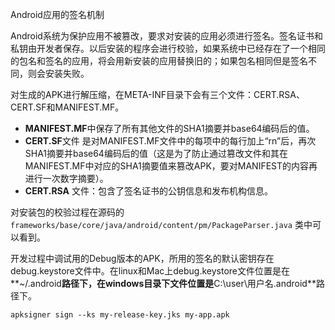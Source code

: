 Android应用的签名机制

Android系统为保护应用不被篡改，要求对安装的应用必须进行签名。签名证书和私钥由开发者保存。以后安装的程序会进行校验，如果系统中已经存在了一个相同的包名和签名的应用，将会用新安装的应用替换旧的；如果包名相同但是签名不同，则会安装失败。



对生成的APK进行解压缩，在META-INF目录下会有三个文件：CERT.RSA、CERT.SF和MANIFEST.MF。

- **MANIFEST.MF**中保存了所有其他文件的SHA1摘要并base64编码后的值。
- **CERT.SF**文件 是对MANIFEST.MF文件中的每项中的每行加上“rn”后，再次SHA1摘要并base64编码后的值（这是为了防止通过篡改文件和其在MANIFEST.MF中对应的SHA1摘要值来篡改APK，要对MANIFEST的内容再进行一次数字摘要）。
- **CERT.RSA** 文件：包含了签名证书的公钥信息和发布机构信息。

对安装包的校验过程在源码的`frameworks/base/core/java/android/content/pm/PackageParser.java` 类中可以看到。



开发过程中调试用的Debug版本的APK，所用的签名的默认密钥存在debug.keystore文件中。在linux和Mac上debug.keystore文件位置是在**~/.android**路径下，在windows目录下文件位置是**C:\user\用户名.android**路径下。



```
apksigner sign --ks my-release-key.jks my-app.apk
```

